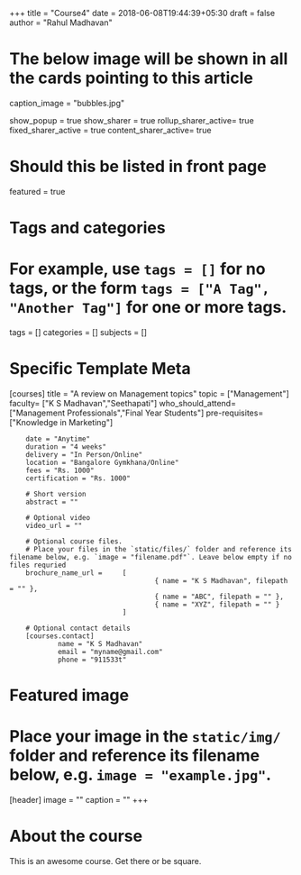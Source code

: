+++
title = "Course4"
date = 2018-06-08T19:44:39+05:30
draft = false
author = "Rahul Madhavan"

# The below image will be shown in all the cards pointing to this article
caption_image = "bubbles.jpg"

show_popup = true
show_sharer = true
rollup_sharer_active= true
fixed_sharer_active = true
content_sharer_active= true

# Should this be listed in front page
featured = true

# Tags and categories
# For example, use `tags = []` for no tags, or the form `tags = ["A Tag", "Another Tag"]` for one or more tags.
tags = []
categories = []
subjects = []

# Specific Template Meta
[courses]
        title = "A review on Management topics"
        topic = ["Management"]
        faculty= ["K S Madhavan","Seethapati"]
        who_should_attend= ["Management Professionals","Final Year Students"]
        pre-requisites= ["Knowledge in Marketing"]

        date = "Anytime"
        duration = "4 weeks"
        delivery = "In Person/Online"
        location = "Bangalore Gymkhana/Online"
        fees = "Rs. 1000"
        certification = "Rs. 1000"

        # Short version
        abstract = ""

        # Optional video
        video_url = ""

        # Optional course files.
        # Place your files in the `static/files/` folder and reference its filename below, e.g. `image = "filename.pdf"`. Leave below empty if no files requried
        brochure_name_url =     [
                                        { name = "K S Madhavan", filepath = "" },
                                        { name = "ABC", filepath = "" },
                                        { name = "XYZ", filepath = "" }
                                ]

        # Optional contact details
        [courses.contact]
                name = "K S Madhavan"
                email = "myname@gmail.com"
                phone = "911533t"


# Featured image

# Place your image in the `static/img/` folder and reference its filename below, e.g. `image = "example.jpg"`.
[header]
        image = ""
        caption = ""
+++

# About the course

This is an awesome course. Get there or be square.
